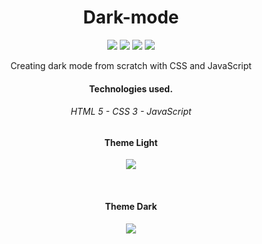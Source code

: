 <h1 align="center">Dark-mode</h1>

<p align="center">
 <img src="https://img.shields.io/github/license/Ias4g/dark-mode">
 <img src="https://img.shields.io/github/languages/count/Ias4g/dark-mode">
 <img src="https://img.shields.io/github/languages/top/Ias4g/dark-mode">
 <img src="https://img.shields.io/github/repo-size/Ias4g/dark-mode">
</p>

<p align="center">Creating dark mode from scratch with CSS and JavaScript</p>

<h4 align="center">Technologies used.</h4>
<h6 align="center">HTML 5 - CSS 3 - JavaScript</h6>

<h4 align="center">Theme Light</h4>
<p align="center">
 <img src="https://user-images.githubusercontent.com/62667424/79051807-a949f380-7c08-11ea-8a6c-d867ccace054.png">
</p><br>

<h4 align="center">Theme Dark</h4>
<p align="center">
 <img src="https://user-images.githubusercontent.com/62667424/79051805-a8b15d00-7c08-11ea-9d27-1f1c7e24c368.png">
</p>
